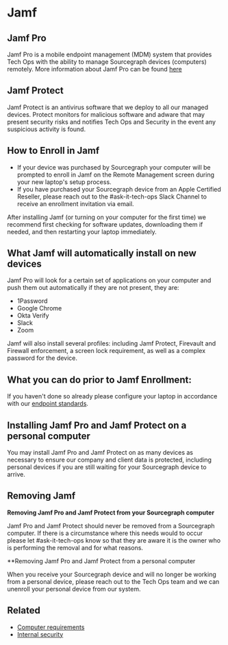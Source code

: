 # **Jamf**

## Jamf Pro

Jamf Pro is a mobile endpoint management (MDM) system that provides Tech Ops with the ability to manage Sourcegraph devices (computers) remotely. More information about Jamf Pro can be found [here](https://www.jamf.com/products/jamf-pro/?v=3)

## Jamf Protect

Jamf Protect is an antivirus software that we deploy to all our managed devices. Protect monitors for malicious software and adware that may present security risks and notifies Tech Ops and Security in the event any suspicious activity is found.

## How to Enroll in Jamf

- If your device was purchased by Sourcegraph your computer will be prompted to enroll in Jamf on the Remote Management screen during your new laptop's setup process.
- If you have purchased your Sourcegraph device from an Apple Certified Reseller, please reach out to the #ask-it-tech-ops Slack Channel to receive an enrollment invitation via email.

After installing Jamf (or turning on your computer for the first time) we recommend first checking for software updates, downloading them if needed, and then restarting your laptop immediately.

## What Jamf will automatically install on new devices

Jamf Pro will look for a certain set of applications on your computer and push them out automatically if they are not present, they are:

- 1Password
- Google Chrome
- Okta Verify
- Slack
- Zoom

Jamf will also install several profiles: including Jamf Protect, Firevault and Firewall enforcement, a screen lock requirement, as well as a complex password for the device.

## What you can do prior to Jamf Enrollment:

If you haven't done so already please configure your laptop in accordance with our [endpoint standards](../process/internal-security/computer-standards.md).

## Installing Jamf Pro and Jamf Protect on a personal computer
You may install Jamf Pro and Jamf Protect on as many devices as necessary to ensure our company and client data is protected, including personal devices if you are still waiting for your Sourcegraph device to arrive.

## Removing Jamf
 
**Removing Jamf Pro and Jamf Protect from your Sourcegraph computer** 

Jamf Pro and Jamf Protect should never be removed from a Sourcegraph computer. If there is a circumstance where this needs would to occur please let #ask-it-tech-ops know so that they are aware it is the owner who is performing the removal and for what reasons.

**Removing Jamf Pro and Jamf Protect from a personal computer

When you receive your Sourcegraph device and will no longer be working from a personal device, please reach out to the Tech Ops team and we can unenroll your personal device from our system.

## Related

- [Computer requirements](../tools/computer-setup.md)
- [Internal security](../process/internal-security/index.md)
